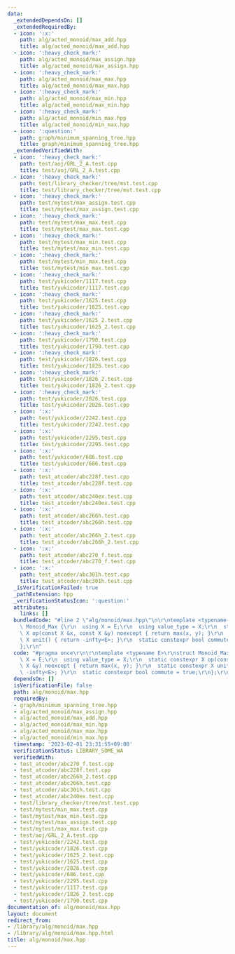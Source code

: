 ```yaml
---
data:
  _extendedDependsOn: []
  _extendedRequiredBy:
  - icon: ':x:'
    path: alg/acted_monoid/max_add.hpp
    title: alg/acted_monoid/max_add.hpp
  - icon: ':heavy_check_mark:'
    path: alg/acted_monoid/max_assign.hpp
    title: alg/acted_monoid/max_assign.hpp
  - icon: ':heavy_check_mark:'
    path: alg/acted_monoid/max_max.hpp
    title: alg/acted_monoid/max_max.hpp
  - icon: ':heavy_check_mark:'
    path: alg/acted_monoid/max_min.hpp
    title: alg/acted_monoid/max_min.hpp
  - icon: ':heavy_check_mark:'
    path: alg/acted_monoid/min_max.hpp
    title: alg/acted_monoid/min_max.hpp
  - icon: ':question:'
    path: graph/minimum_spanning_tree.hpp
    title: graph/minimum_spanning_tree.hpp
  _extendedVerifiedWith:
  - icon: ':heavy_check_mark:'
    path: test/aoj/GRL_2_A.test.cpp
    title: test/aoj/GRL_2_A.test.cpp
  - icon: ':heavy_check_mark:'
    path: test/library_checker/tree/mst.test.cpp
    title: test/library_checker/tree/mst.test.cpp
  - icon: ':heavy_check_mark:'
    path: test/mytest/max_assign.test.cpp
    title: test/mytest/max_assign.test.cpp
  - icon: ':heavy_check_mark:'
    path: test/mytest/max_max.test.cpp
    title: test/mytest/max_max.test.cpp
  - icon: ':heavy_check_mark:'
    path: test/mytest/max_min.test.cpp
    title: test/mytest/max_min.test.cpp
  - icon: ':heavy_check_mark:'
    path: test/mytest/min_max.test.cpp
    title: test/mytest/min_max.test.cpp
  - icon: ':heavy_check_mark:'
    path: test/yukicoder/1117.test.cpp
    title: test/yukicoder/1117.test.cpp
  - icon: ':heavy_check_mark:'
    path: test/yukicoder/1625.test.cpp
    title: test/yukicoder/1625.test.cpp
  - icon: ':heavy_check_mark:'
    path: test/yukicoder/1625_2.test.cpp
    title: test/yukicoder/1625_2.test.cpp
  - icon: ':heavy_check_mark:'
    path: test/yukicoder/1790.test.cpp
    title: test/yukicoder/1790.test.cpp
  - icon: ':heavy_check_mark:'
    path: test/yukicoder/1826.test.cpp
    title: test/yukicoder/1826.test.cpp
  - icon: ':heavy_check_mark:'
    path: test/yukicoder/1826_2.test.cpp
    title: test/yukicoder/1826_2.test.cpp
  - icon: ':heavy_check_mark:'
    path: test/yukicoder/2026.test.cpp
    title: test/yukicoder/2026.test.cpp
  - icon: ':x:'
    path: test/yukicoder/2242.test.cpp
    title: test/yukicoder/2242.test.cpp
  - icon: ':x:'
    path: test/yukicoder/2295.test.cpp
    title: test/yukicoder/2295.test.cpp
  - icon: ':x:'
    path: test/yukicoder/686.test.cpp
    title: test/yukicoder/686.test.cpp
  - icon: ':x:'
    path: test_atcoder/abc228f.test.cpp
    title: test_atcoder/abc228f.test.cpp
  - icon: ':x:'
    path: test_atcoder/abc240ex.test.cpp
    title: test_atcoder/abc240ex.test.cpp
  - icon: ':x:'
    path: test_atcoder/abc266h.test.cpp
    title: test_atcoder/abc266h.test.cpp
  - icon: ':x:'
    path: test_atcoder/abc266h_2.test.cpp
    title: test_atcoder/abc266h_2.test.cpp
  - icon: ':x:'
    path: test_atcoder/abc270_f.test.cpp
    title: test_atcoder/abc270_f.test.cpp
  - icon: ':x:'
    path: test_atcoder/abc301h.test.cpp
    title: test_atcoder/abc301h.test.cpp
  _isVerificationFailed: true
  _pathExtension: hpp
  _verificationStatusIcon: ':question:'
  attributes:
    links: []
  bundledCode: "#line 2 \"alg/monoid/max.hpp\"\n\r\ntemplate <typename E>\r\nstruct\
    \ Monoid_Max {\r\n  using X = E;\r\n  using value_type = X;\r\n  static constexpr\
    \ X op(const X &x, const X &y) noexcept { return max(x, y); }\r\n  static constexpr\
    \ X unit() { return -infty<E>; }\r\n  static constexpr bool commute = true;\r\n\
    };\r\n"
  code: "#pragma once\r\n\r\ntemplate <typename E>\r\nstruct Monoid_Max {\r\n  using\
    \ X = E;\r\n  using value_type = X;\r\n  static constexpr X op(const X &x, const\
    \ X &y) noexcept { return max(x, y); }\r\n  static constexpr X unit() { return\
    \ -infty<E>; }\r\n  static constexpr bool commute = true;\r\n};\r\n"
  dependsOn: []
  isVerificationFile: false
  path: alg/monoid/max.hpp
  requiredBy:
  - graph/minimum_spanning_tree.hpp
  - alg/acted_monoid/max_assign.hpp
  - alg/acted_monoid/max_add.hpp
  - alg/acted_monoid/max_min.hpp
  - alg/acted_monoid/max_max.hpp
  - alg/acted_monoid/min_max.hpp
  timestamp: '2023-02-01 23:31:55+09:00'
  verificationStatus: LIBRARY_SOME_WA
  verifiedWith:
  - test_atcoder/abc270_f.test.cpp
  - test_atcoder/abc228f.test.cpp
  - test_atcoder/abc266h_2.test.cpp
  - test_atcoder/abc266h.test.cpp
  - test_atcoder/abc301h.test.cpp
  - test_atcoder/abc240ex.test.cpp
  - test/library_checker/tree/mst.test.cpp
  - test/mytest/min_max.test.cpp
  - test/mytest/max_min.test.cpp
  - test/mytest/max_assign.test.cpp
  - test/mytest/max_max.test.cpp
  - test/aoj/GRL_2_A.test.cpp
  - test/yukicoder/2242.test.cpp
  - test/yukicoder/1826.test.cpp
  - test/yukicoder/1625_2.test.cpp
  - test/yukicoder/1625.test.cpp
  - test/yukicoder/2026.test.cpp
  - test/yukicoder/686.test.cpp
  - test/yukicoder/2295.test.cpp
  - test/yukicoder/1117.test.cpp
  - test/yukicoder/1826_2.test.cpp
  - test/yukicoder/1790.test.cpp
documentation_of: alg/monoid/max.hpp
layout: document
redirect_from:
- /library/alg/monoid/max.hpp
- /library/alg/monoid/max.hpp.html
title: alg/monoid/max.hpp
---
```

